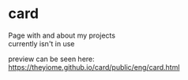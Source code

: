 # card
Page with and about my projects<br>
currently isn't in use

preview can be seen here:
https://theyiome.github.io/card/public/eng/card.html
